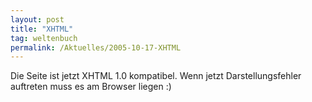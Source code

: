 ```yaml
---
layout: post
title: "XHTML"
tag: weltenbuch
permalink: /Aktuelles/2005-10-17-XHTML
---
```


Die Seite ist jetzt XHTML 1.0 kompatibel. Wenn jetzt Darstellungsfehler auftreten muss es am Browser liegen :)



